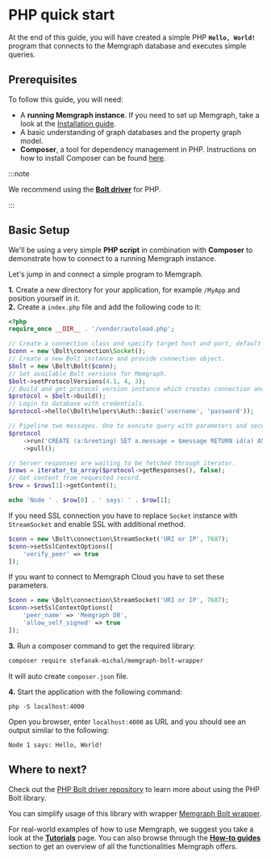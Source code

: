 #  PHP quick start

At the end of this guide, you will have created a simple PHP **`Hello, World!`**
program that connects to the Memgraph database and executes simple queries.

## Prerequisites

To follow this guide, you will need:

- A **running Memgraph instance**. If you need to set up Memgraph, take a look
  at the [Installation guide](/installation/overview.mdx).
- A basic understanding of graph databases and the property graph model.
- **Composer**, a tool for dependency management in PHP. Instructions on how to
  install Composer can be found [here](https://getcomposer.org/doc/00-intro.md).

:::note

We recommend using the **[Bolt driver](https://github.com/neo4j-php/Bolt)** for
PHP.

:::

## Basic Setup

We'll be using a very simple **PHP script** in combination with **Composer** to
demonstrate how to connect to a running Memgraph instance.

Let's jump in and connect a simple program to Memgraph.

**1.** Create a new directory for your application, for example `/MyApp` and
position yourself in it.<br /> **2.** Create a `index.php` file and add the
following code to it:

```php
<?php
require_once __DIR__ . '/vendor/autoload.php';

// Create a connection class and specify target host and port, default is localhost.
$conn = new \Bolt\connection\Socket();
// Create a new Bolt instance and provide connection object.
$bolt = new \Bolt\Bolt($conn);
// Set available Bolt versions for Memgraph.
$bolt->setProtocolVersions(4.1, 4, 3);
// Build and get protocol version instance which creates connection and executes handshake.
$protocol = $bolt->build();
// Login to database with credentials.
$protocol->hello(\Bolt\helpers\Auth::basic('username', 'password'));

// Pipeline two messages. One to execute query with parameters and second to pull records.
$protocol
    ->run('CREATE (a:Greeting) SET a.message = $message RETURN id(a) AS nodeId, a.message AS message', ['message' => 'Hello, World!'])
    ->pull();

// Server responses are waiting to be fetched through iterator.
$rows = iterator_to_array($protocol->getResponses(), false);
// Get content from requested record.
$row = $rows[1]->getContent();

echo 'Node ' . $row[0] . ' says: ' . $row[1];
```

If you need SSL connection you have to replace `Socket` instance with `StreamSocket` and enable SSL with additional method.

```php
$conn = new \Bolt\connection\StreamSocket('URI or IP', 7687);
$conn->setSslContextOptions([
    'verify_peer' => true
]);
```

If you want to connect to Memgraph Cloud you have to set these parameters.

```php
$conn = new \Bolt\connection\StreamSocket('URI or IP', 7687);
$conn->setSslContextOptions([
    'peer_name' => 'Memgraph DB',
    'allow_self_signed' => true
]);
```

**3.** Run a composer command to get the required library:

```sh
composer require stefanak-michal/memgraph-bolt-wrapper
```

It will auto create `composer.json` file.

**4.** Start the application with the following command:

```
php -S localhost:4000
```

Open you browser, enter `localhost:4000` as URL and you should see an output similar to the following:

```
Node 1 says: Hello, World!
```

## Where to next?

Check out the [PHP Bolt driver repository](https://github.com/neo4j-php/Bolt) to learn more about using the PHP Bolt library.

You can simplify usage of this library with wrapper [Memgraph Bolt wrapper](https://github.com/stefanak-michal/memgraph-bolt-wrapper).

For real-world examples of how to use Memgraph, we suggest you take a look at
the **[Tutorials](/tutorials/overview.md)** page. You can also browse through
the **[How-to guides](/how-to-guides/overview.md)** section to get an overview
of all the functionalities Memgraph offers.
